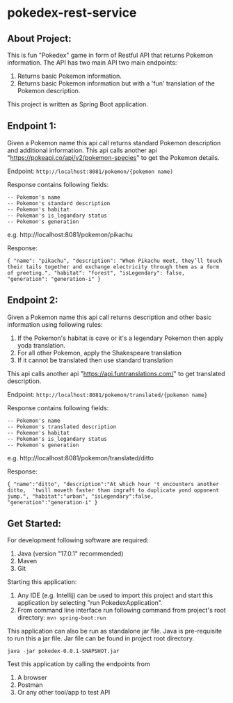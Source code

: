 # pokedex-rest-service

## **About Project:**

This is fun "Pokedex" game in form of Restful API that returns Pokemon information.
The API has two main API two main endpoints:
1. Returns basic Pokemon information.
2. Returns basic Pokemon information but with a 'fun' translation of the Pokemon description.

This project is written as Spring Boot application.

## **Endpoint 1:**
Given a Pokemon name this api call returns standard Pokemon description and additional information.
This api calls another api "https://pokeapi.co/api/v2/pokemon-species" to get the Pokemon details.

Endpoint: `http://localhost:8081/pokemon/{pokemon name)`

Response contains following fields:

    -- Pokemon's name
    -- Pokemon's standard description
    -- Pokemon's habitat
    -- Pokeman's is_legandary status
    -- Pokemon's generation

e.g. http://localhost:8081/pokemon/pikachu

Response:

`{
"name": "pikachu",
"description": "When Pikachu meet, they’ll touch their tails together and exchange electricity through them as a form of greeting.",
"habitat": "forest",
"isLegendary": false,
"generation": "generation-i"
}`

## **Endpoint 2:**
Given a Pokemon name this api call returns description and other basic information using following rules:
 1. If the Pokemon's habitat is cave or it's a legendary Pokemon then apply yoda translation.
 2. For all other Pokemon, apply the Shakespeare translation
 3. If it cannot be translated then use standard translation

This api calls another api "https://api.funtranslations.com/" to get translated description. 


Endpoint: `http://localhost:8081/pokemon/translated/{pokemon name}`

Response contains following fields:

    -- Pokemon's name
    -- Pokemon's translated description
    -- Pokemon's habitat
    -- Pokeman's is_legandary status
    -- Pokemon's generation

e.g. http://localhost:8081/pokemon/translated/ditto

Response:

`{
"name":"ditto",
"description":"At which hour 't encounters another ditto,  'twill moveth faster than ingraft to duplicate yond opponent jump.",
"habitat":"urban",
"isLegendary":false,
"generation":"generation-i"
}`

## **Get Started:**

For development following software are required:
1. Java (version "17.0.1" recommended)
2. Maven
3. Git

Starting this application:
1. Any IDE (e.g. Intellij) can be used to import this project and start this application by selecting "run PokedexApplication".
2. From command line interface run following command from project's root directory:
   `mvn spring-boot:run`

This application can also be run as standalone jar file. Java is pre-requisite to run this a jar file. Jar file can be found in project root directory. 

`java -jar pokedex-0.0.1-SNAPSHOT.jar`

Test this application by calling the endpoints from
1. A browser
2. Postman
3. Or any other tool/app to test API




